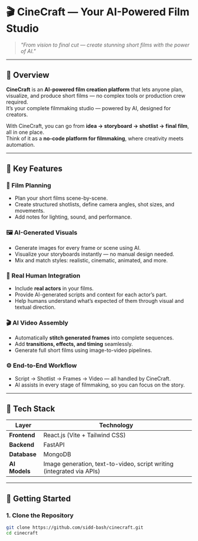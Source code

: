 # 🎬 CineCraft — Your AI-Powered Film Studio

> *"From vision to final cut — create stunning short films with the power of AI."*

---

## 🌟 Overview

**CineCraft** is an **AI-powered film creation platform** that lets anyone plan, visualize, and produce short films — no complex tools or production crew required.  
It’s your complete filmmaking studio — powered by AI, designed for creators.

With CineCraft, you can go from **idea → storyboard → shotlist → final film**, all in one place.  
Think of it as a **no-code platform for filmmaking**, where creativity meets automation.

---

## 🧠 Key Features

### 🎥 Film Planning
- Plan your short films scene-by-scene.  
- Create structured shotlists, define camera angles, shot sizes, and movements.  
- Add notes for lighting, sound, and performance.

### 🖼️ AI-Generated Visuals
- Generate images for every frame or scene using AI.  
- Visualize your storyboards instantly — no manual design needed.  
- Mix and match styles: realistic, cinematic, animated, and more.

### 🧍 Real Human Integration
- Include **real actors** in your films.  
- Provide AI-generated scripts and context for each actor’s part.  
- Help humans understand what’s expected of them through visual and textual direction.

### 🎬 AI Video Assembly
- Automatically **stitch generated frames** into complete sequences.  
- Add **transitions, effects, and timing** seamlessly.  
- Generate full short films using image-to-video pipelines.

### ⚙️ End-to-End Workflow
- Script → Shotlist → Frames → Video — all handled by CineCraft.  
- AI assists in every stage of filmmaking, so you can focus on the story.  

---

## 🧩 Tech Stack

| Layer | Technology |
|-------|-------------|
| **Frontend** | React.js (Vite + Tailwind CSS) |
| **Backend** | FastAPI |
| **Database** | MongoDB |
| **AI Models** | Image generation, text-to-video, script writing (integrated via APIs) |

---

## 🚀 Getting Started

### 1. Clone the Repository
```bash
git clone https://github.com/sidd-bash/cinecraft.git
cd cinecraft